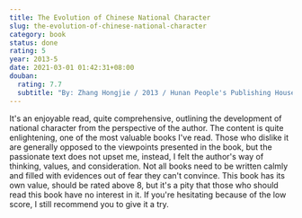 ```yaml
---
title: The Evolution of Chinese National Character
slug: the-evolution-of-chinese-national-character
category: book
status: done
rating: 5
year: 2013-5
date: 2021-03-01 01:42:31+08:00
douban:
  rating: 7.7
  subtitle: "By: Zhang Hongjie / 2013 / Hunan People's Publishing House"
---
```


It's an enjoyable read, quite comprehensive, outlining the development of national character from the perspective of the author. The content is quite enlightening, one of the most valuable books I've read. Those who dislike it are generally opposed to the viewpoints presented in the book, but the passionate text does not upset me, instead, I felt the author's way of thinking, values, and consideration. Not all books need to be written calmly and filled with evidences out of fear they can't convince. This book has its own value, should be rated above 8, but it's a pity that those who should read this book have no interest in it. If you're hesitating because of the low score, I still recommend you to give it a try.
